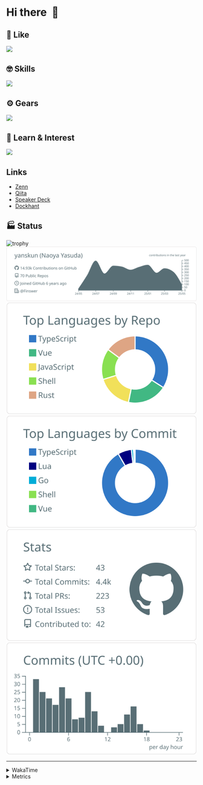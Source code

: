 # Hi there&nbsp; :wave:

## 💌 Like
<img src="https://go-skill-icons.vercel.app/api/icons?i=github" />

## 🤓 Skills
<img src="https://go-skill-icons.vercel.app/api/icons?i=js,ts,vue,nuxtjs,react,nextjs,go,lua,git" />

## ⚙️ Gears
<img src="https://go-skill-icons.vercel.app/api/icons?i=neovim,vscode,githubcopilot,alacritty,tmux" />

## 📖 Learn & Interest
<img src="https://go-skill-icons.vercel.app/api/icons?i=rust,deno,css,zig,playwright,githubactions,storybook,netlify,eslint" />

## Links
- [Zenn](https://zenn.dev/yanskun)
- [Qiita](https://qiita.com/yanskun)
- [Speaker Deck](https://speakerdeck.com/yanskun)
- [Dockhant](https://www.dockhunt.com/users/yanskun)

<!-- https://github.com/ryo-ma/github-profile-trophy -->

## 🏭 Status

<img src="https://github-profile-trophy.vercel.app/?username=yanskun&theme=onedark&row=1" alt="trophy">

<!-- https://github.com/vn7n24fzkq/github-profile-summary-cards -->
<picture>
  <source media="(prefers-color-scheme: dark)" srcset="https://raw.githubusercontent.com/yanskun/yanskun/master/profile-summary-card-output/nord_dark/0-profile-details.svg">
 <img src="https://raw.githubusercontent.com/yanskun/yanskun/master/profile-summary-card-output/default/0-profile-details.svg">
</picture>
<br>
<picture>
  <source media="(prefers-color-scheme: dark)" srcset="https://raw.githubusercontent.com/yanskun/yanskun/master/profile-summary-card-output/nord_dark/1-repos-per-language.svg">
 <img src="https://raw.githubusercontent.com/yanskun/yanskun/master/profile-summary-card-output/default/1-repos-per-language.svg">
</picture>
<picture>
  <source media="(prefers-color-scheme: dark)" srcset="https://raw.githubusercontent.com/yanskun/yanskun/master/profile-summary-card-output/nord_dark/2-most-commit-language.svg">
 <img src="https://raw.githubusercontent.com/yanskun/yanskun/master/profile-summary-card-output/default/2-most-commit-language.svg">
</picture>
<br>
<picture>
  <source media="(prefers-color-scheme: dark)" srcset="https://raw.githubusercontent.com/yanskun/yanskun/master/profile-summary-card-output/nord_dark/3-stats.svg">
 <img src="https://raw.githubusercontent.com/yanskun/yanskun/master/profile-summary-card-output/default/3-stats.svg">
</picture>
<picture>
  <source media="(prefers-color-scheme: dark)" srcset="https://raw.githubusercontent.com/yanskun/yanskun/master/profile-summary-card-output/nord_dark/4-productive-time.svg">
 <img src="https://raw.githubusercontent.com/yanskun/yanskun/master/profile-summary-card-output/default/4-productive-time.svg">
</picture>

---

<details>
  <summary>WakaTime</summary>
<!--START_SECTION:waka-->
![Code Time](http://img.shields.io/badge/Code%20Time-2%2C152%20hrs%2024%20mins-blue)

**🐱 My GitHub Data** 

> 📦 148.2 kB Used in GitHub's Storage 
 > 
> 🏆 1,496 Contributions in the Year 2025
 > 
> 💼 Opted to Hire
 > 
> 📜 130 Public Repositories 
 > 
> 🔑 4 Private Repositories 
 > 
**I'm an Early 🐤** 

```text
🌞 Morning                21952 commits       ████░░░░░░░░░░░░░░░░░░░░░   15.85 % 
🌆 Daytime                83428 commits       ███████████████░░░░░░░░░░   60.22 % 
🌃 Evening                29448 commits       █████░░░░░░░░░░░░░░░░░░░░   21.26 % 
🌙 Night                  3704 commits        █░░░░░░░░░░░░░░░░░░░░░░░░   02.67 % 
```
📅 **I'm Most Productive on Tuesday** 

```text
Monday                   21620 commits       ████░░░░░░░░░░░░░░░░░░░░░   15.61 % 
Tuesday                  30633 commits       ██████░░░░░░░░░░░░░░░░░░░   22.11 % 
Wednesday                28673 commits       █████░░░░░░░░░░░░░░░░░░░░   20.70 % 
Thursday                 26351 commits       █████░░░░░░░░░░░░░░░░░░░░   19.02 % 
Friday                   25003 commits       █████░░░░░░░░░░░░░░░░░░░░   18.05 % 
Saturday                 2345 commits        ░░░░░░░░░░░░░░░░░░░░░░░░░   01.69 % 
Sunday                   3907 commits        █░░░░░░░░░░░░░░░░░░░░░░░░   02.82 % 
```


📊 **This Week I Spent My Time On** 

```text
🕑︎ Time Zone: Asia/Tokyo

💬 Programming Languages: 
TypeScript               23 hrs 49 mins      ██████████████████████░░░   89.72 % 
YAML                     1 hr 6 mins         █░░░░░░░░░░░░░░░░░░░░░░░░   04.17 % 
Other                    45 mins             █░░░░░░░░░░░░░░░░░░░░░░░░   02.86 % 
Protocol Buffer          20 mins             ░░░░░░░░░░░░░░░░░░░░░░░░░   01.29 % 
JSON                     17 mins             ░░░░░░░░░░░░░░░░░░░░░░░░░   01.11 % 

🔥 Editors: 
Neovim                   19 hrs 28 mins      ██████████████████░░░░░░░   73.33 % 
VS Code                  7 hrs 4 mins        ███████░░░░░░░░░░░░░░░░░░   26.67 % 

💻 Operating System: 
Mac                      26 hrs 32 mins      █████████████████████████   100.00 % 
```


 Last Updated on 18/05/2025 05:24:03 UTC
<!--END_SECTION:waka-->
</details>

<details>
  <summary>Metrics</summary>
  <img src="https://github.com/yanskun/yanskun/blob/main/github-metrics.svg" alt="Metrics">
</details>
